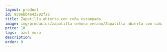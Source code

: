```yaml
---
layout: product
id: 939ebb4e43292f26
title: Zapatilla abierta con cuña estampada
image: img/productos/zapatilla señora verano/Zapatilla abierta con cuña estampada=18= azul muro.webp
price: 18
tags:  azul muro
description: 
order: 0
---
```

